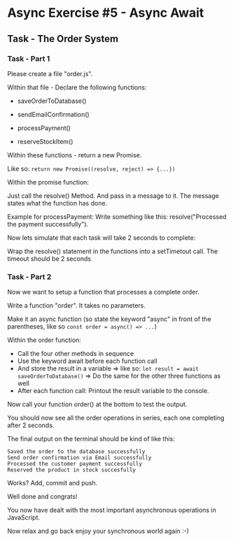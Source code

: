 # Async Exercise #5 - Async Await

## Task - The Order System

### Task - Part 1

Please create a file "order.js".

Within that file - Declare the following functions:

- saveOrderToDatabase()

- sendEmailConfirmation()

- processPayment()

- reserveStockItem()

Within these functions - return a new Promise. 

Like so: `return new Promise((resolve, reject) => {...})`

Within the promise function:

Just call the resolve() Method. And pass in a message to it.
The message states what the function has done.

Example for processPayment:
Write something like this: resolve("Processed the payment successfully").

Now lets simulate that each task will take 2 seconds to complete:

Wrap the resolve() statement in the functions into a setTimetout call. The timeout should be 2 seconds

### Task - Part 2

Now we want to setup a function that processes a complete order.

Write a function "order". It takes no parameters.

Make it an async function (so state the keyword "async" in front of the parentheses, like so `const order = async() => ...`)

Within the order function:

- Call the four other methods in sequence
- Use the keyword await before each function call
- And store the result in a variable => like so: `let result = await saveOrderToDatabase()` => Do the same for the other three functions as well
- After each function call: Printout the result variable to the console.

Now call your function order() at the bottom to test the output.

You should now see all the order operations in series, each one completing after 2 seconds.

The final output on the terminal should be kind of like this:

```
Saved the order to the database successfully
Send order confirmation via Email successfully
Processed the customer payment successfully
Reserved the product in stock succesfully
```

Works? Add, commit and push.

Well done and congrats!

You now have dealt with the most important asynchronous operations in JavaScript.

Now relax and go back enjoy your synchronous world again :-)
